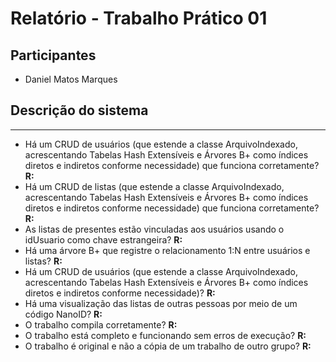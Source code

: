 # Relatório - Trabalho Prático 01

## Participantes
- Daniel Matos Marques

## Descrição do sistema

---
- Há um CRUD de usuários (que estende a classe ArquivoIndexado, acrescentando Tabelas Hash Extensíveis e Árvores B+ como índices diretos e indiretos conforme necessidade) que funciona corretamente?
  **R:**
- Há um CRUD de listas (que estende a classe ArquivoIndexado, acrescentando Tabelas Hash Extensíveis e Árvores B+ como índices diretos e indiretos conforme necessidade) que funciona corretamente?
 **R:**
- As listas de presentes estão vinculadas aos usuários usando o idUsuario como chave estrangeira?
 **R:**
- Há uma árvore B+ que registre o relacionamento 1:N entre usuários e listas?
 **R:**
- Há um CRUD de usuários (que estende a classe ArquivoIndexado, acrescentando Tabelas Hash Extensíveis e Árvores B+ como índices diretos e indiretos conforme necessidade)?
 **R:**
- Há uma visualização das listas de outras pessoas por meio de um código NanoID?
 **R:**
- O trabalho compila corretamente?
 **R:**
- O trabalho está completo e funcionando sem erros de execução?
 **R:**
- O trabalho é original e não a cópia de um trabalho de outro grupo?
 **R:**
